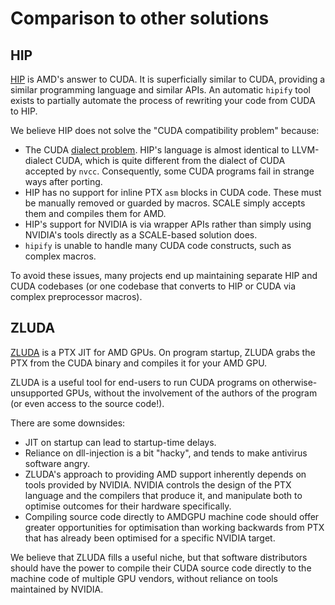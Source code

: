 # Comparison to other solutions

## HIP

[HIP](https://github.com/ROCm/HIP) is AMD's answer to CUDA. It is superficially
similar to CUDA, providing a similar programming language and similar APIs. 
An automatic `hipify` tool exists to partially automate the process of 
rewriting your code from CUDA to HIP.

We believe HIP does not solve the "CUDA compatibility problem" because:

- The CUDA [dialect problem](./dialects.md). HIP's language is almost 
  identical to LLVM-dialect CUDA, which is quite different from the dialect 
  of CUDA accepted by `nvcc`. Consequently, some CUDA programs fail in 
  strange ways after porting.
- HIP has no support for inline PTX `asm` blocks in CUDA code. These must be
  manually removed or guarded by macros. SCALE simply accepts them and
  compiles them for AMD.
- HIP's support for NVIDIA is via wrapper APIs rather than simply using 
  NVIDIA's tools directly as a SCALE-based solution does.
- `hipify` is unable to handle many CUDA code constructs, such as complex 
  macros.

To avoid these issues, many projects end up maintaining separate HIP and 
CUDA codebases (or one codebase that converts to HIP or CUDA via complex
preprocessor macros).

## ZLUDA

[ZLUDA](https://github.com/vosen/ZLUDA) is a PTX JIT for AMD GPUs. On program
startup, ZLUDA grabs the PTX from the CUDA binary and compiles it for your AMD
GPU.

ZLUDA is a useful tool for end-users to run CUDA programs on 
otherwise-unsupported GPUs, without the involvement of the authors of the 
program (or even access to the source code!).

There are some downsides:

- JIT on startup can lead to startup-time delays.
- Reliance on dll-injection is a bit "hacky", and tends to make antivirus 
  software angry.
- ZLUDA's approach to providing AMD support inherently depends on tools 
  provided by NVIDIA. NVIDIA controls the design of the PTX language and the 
  compilers that produce it, and manipulate both to optimise outcomes for 
  their hardware specifically.
- Compiling source code directly to AMDGPU machine code should
  offer greater opportunities for optimisation than working backwards from
  PTX that has already been optimised for a specific NVIDIA target.

We believe that ZLUDA fills a useful niche, but that software distributors 
should have the power to compile their CUDA source code directly to the 
machine code of multiple GPU vendors, without reliance on tools maintained 
by NVIDIA.
